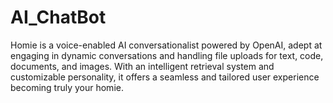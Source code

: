 # AI_ChatBot
 Homie is a voice-enabled AI conversationalist powered by OpenAI, adept at engaging in dynamic conversations and handling file uploads for text, code, documents, and images. With an intelligent retrieval system and customizable personality, it offers a seamless and tailored user experience becoming truly your homie.
